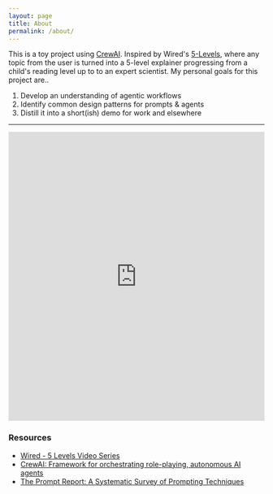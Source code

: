 ```yaml
---
layout: page
title: About
permalink: /about/
---
```


This is a toy project using [CrewAI](https://www.crewai.com/). Inspired by Wired's [5-Levels](https://www.wired.com/video/series/5-levels), where any topic from the user is turned into a 5-level explainer progressing from a child's reading level up to to an expert scientist.  My personal goals for this project are..

1. Develop an understanding of agentic workflows
2. Identify common design patterns for prompts & agents
3. Distill it into a short(ish) demo for work and elsewhere

---

<style>
.responsive-wrap iframe{ max-width: 100%;}
</style>
<div class="responsive-wrap">
<!-- this is the embed code provided by Google -->
  <iframe src="https://docs.google.com/presentation/d/e/2PACX-1vSeP-X1B5ae7RDul_DWAbja75Sc9QeelVy_5O5B1c2Tmn0LS-jtqL82aI7U6iEC9gePaUiCxg2rPg8U/embed?start=false&loop=true&delayms=60000" frameborder="0" width="960" height="569" allowfullscreen="true" mozallowfullscreen="true" webkitallowfullscreen="true"></iframe>
<!-- Google embed ends -->
</div>


### Resources

- [Wired - 5 Levels Video Series](https://www.wired.com/video/series/5-levels)
- [CrewAI: Framework for orchestrating role-playing, autonomous AI agents](https://www.crewai.com/)
- [The Prompt Report: A Systematic Survey of Prompting Techniques](https://trigaten.github.io/Prompt_Survey_Site/)

